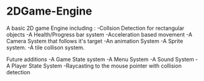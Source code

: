 # 2DGame-Engine
A basic 2D game Engine including :
-Collsion Detection for rectangular objects
-A Health/Progress bar system
-Acceleration based movement
-A Camera System that follows it's target
-An animation System
-A Sprite system.
-A tile collison system.

Future additions
-A Game State system
-A Menu System
-A Sound System
-A Player State System
-Raycasting to the mouse pointer with collision detection


